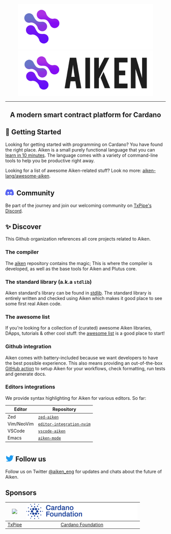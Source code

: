 <p align="center">
  <img src="https://raw.githubusercontent.com/aiken-lang/branding/main/assets/logo-light.png?sanitize=true#gh-dark-mode-only" alt="Aiken" width="425" />
  <img src="https://raw.githubusercontent.com/aiken-lang/branding/main/assets/logo-dark.png?sanitize=true#gh-light-mode-only" alt="Aiken" width="425" />
  <hr />
<h2 align="center" style="border-bottom: none">A modern smart contract platform for Cardano</h2>
</p>

## 🚀 Getting Started

Looking for getting started with programming on Cardano? You have found the right place. Aiken is a small purely functional language that you can [learn in 10 minutes](https://aiken-lang.org/fundamentals/getting-started). The language comes with a variety of command-line tools to help you be productive right away.

Looking for a list of awesome Aiken-related stuff? Look no more: [aiken-lang/awesome-aiken](https://github.com/aiken-lang/awesome-aiken).


## <img src="https://raw.githubusercontent.com/CardanoSolutions/ogmios/master/.github/discord.svg" height="24" /> Community

Be part of the journey and join our welcoming community on [TxPipe's Discord](https://discord.gg/4hUAdHAexb).

## ✨ Discover

This Github organization references all core projects related to Aiken.

### The compiler

The [aiken](https://github.com/aiken-lang/aiken) repository contains the magic; This is where the compiler is developed, as well as the base tools for Aiken and Plutus core.

### The standard library (a.k.a `stdlib`)

Aiken standard's library can be found in [stdlib](https://github.com/aiken-lang/stdlib). The standard library is entirely written and checked using Aiken which makes it good place to see some first real Aiken code.

### The awesome list

If you're looking for a collection of (curated) awesome Aiken libraries, DApps, tutorials & other cool stuff: the [awesome list](https://github.com/aiken-lang/awesome-aiken) is a good place to start!

### Github integration

Aiken comes with battery-included because we want developers to have the best possible experience. This also means providing an out-of-the-box [GitHub action](https://github.com/marketplace/actions/setup-aiken) to setup Aiken for your workflows, check formatting, run tests and generate docs. 

### Editors integrations

We provide syntax highlighting for Aiken for various editors. So far:

  | Editor     | Repository                                                                             |
  | ---        | ---                                                                                    |
  | Zed        | [`zed-aiken`](https://github.com/aiken-lang/zed-aiken)                                 |
  | Vim/NeoVim | [`editor-integration-nvim`](https://github.com/aiken-lang/editor-integration-nvim)     |
  | VSCode     | [`vscode-aiken`](https://github.com/aiken-lang/vscode-aiken)                           |
  | Emacs      | [`aiken-mode`](https://github.com/aiken-lang/aiken-mode)                                    |

## <img src="https://raw.githubusercontent.com/CardanoSolutions/ogmios/master/.github/twitter.svg" height="32" /> Follow us

Follow us on Twitter [@aiken_eng](https://twitter.com/aiken_eng) for updates and chats about the future of Aiken.

## Sponsors

| <img src="https://txpipe.io/images/logos/txpipe.svg" width="80" /> | <img src="https://raw.githubusercontent.com/aiken-lang/.github/main/.github/CF-Logo-Full-Blue_1500px.png?sanitize=true#gh-light-mode-only" width="175" /><img src="https://raw.githubusercontent.com/aiken-lang/.github/main/.github/CF-Logo-Full-White_1500px.png?sanitize=true#gh-dark-mode-only" width="175" /> |
| :---: | :---: |
| <a href="https://txpipe.io">TxPipe</a> | <a href="https://cardanofoundation.org">Cardano Foundation</a> |
